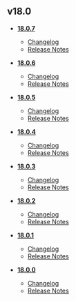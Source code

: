 ## v18.0
* **[18.0.7](18.0.7)**
	* [Changelog](18.0.7/changelog.md)
	* [Release Notes](18.0.7/release_notes.md)

* **[18.0.6](18.0.6)**
	* [Changelog](18.0.6/changelog.md)
	* [Release Notes](18.0.6/release_notes.md)

* **[18.0.5](18.0.5)**
	* [Changelog](18.0.5/changelog.md)
	* [Release Notes](18.0.5/release_notes.md)

* **[18.0.4](18.0.4)**
	* [Changelog](18.0.4/changelog.md)
	* [Release Notes](18.0.4/release_notes.md)

* **[18.0.3](18.0.3)**
	* [Changelog](18.0.3/changelog.md)
	* [Release Notes](18.0.3/release_notes.md)

* **[18.0.2](18.0.2)**
	* [Changelog](18.0.2/changelog.md)
	* [Release Notes](18.0.2/release_notes.md)

* **[18.0.1](18.0.1)**
	* [Changelog](18.0.1/changelog.md)
	* [Release Notes](18.0.1/release_notes.md)

* **[18.0.0](18.0.0)**
	* [Changelog](18.0.0/changelog.md)
	* [Release Notes](18.0.0/release_notes.md)
